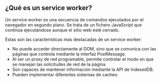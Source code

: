 ## ¿Qué es un service worker?

Un service worker es una secuencia de comandos ejecutados por el navegador en segundo plano. Se trata de un fichero JavaScript que continúa ejecutándose aunque el sitio web esté cerrado.

Estas son las características más destacadas de un service worker:
* No puede acceder directamente al DOM, sino que se comunica con las páginas que controla mediante la interfaz PostMessage.
* Al ser un proxy de red programable, permite controlar el modo en que se manejan las solicitudes de red de la página.
* Son capaces de mantener información mediante la API de IndexedDB.
* Pueden implementar diferentes sistemas de cacheo.
